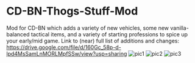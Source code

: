 # CD-BN-Thogs-Stuff-Mod
Mod for CD-BN which adds a variety of new vehicles, some new vanilla-balanced tactical items, and a variety of starting professions to spice up your early/mid game.
Link to (near) full list of additions and changes: https://drive.google.com/file/d/160Gc_58p-d-lpd4MsSamLnMORLMpfSSw/view?usp=sharing
![pic1](https://i.imgur.com/3VS55DQ.png)
![pic2](https://i.imgur.com/DUBBmOc.png)
![pic3](https://i.imgur.com/QL4tBsk.png)
